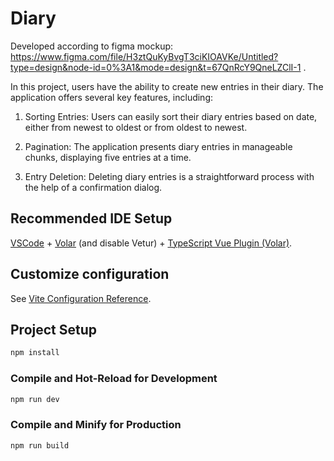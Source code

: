 # Diary
Developed according to figma mockup: https://www.figma.com/file/H3ztQuKyBvgT3ciKIOAVKe/Untitled?type=design&node-id=0%3A1&mode=design&t=67QnRcY9QneLZClI-1 .

In this project, users have the ability to create new entries in their diary. The application offers several key features, including:

1. Sorting Entries: Users can easily sort their diary entries based on date, either from newest to oldest or from oldest to newest.

2. Pagination: The application presents diary entries in manageable chunks, displaying five entries at a time.

3. Entry Deletion: Deleting diary entries is a straightforward process with the help of a confirmation dialog.

## Recommended IDE Setup

[VSCode](https://code.visualstudio.com/) + [Volar](https://marketplace.visualstudio.com/items?itemName=Vue.volar) (and disable Vetur) + [TypeScript Vue Plugin (Volar)](https://marketplace.visualstudio.com/items?itemName=Vue.vscode-typescript-vue-plugin).

## Customize configuration

See [Vite Configuration Reference](https://vitejs.dev/config/).

## Project Setup

```sh
npm install
```

### Compile and Hot-Reload for Development

```sh
npm run dev
```

### Compile and Minify for Production

```sh
npm run build
```
